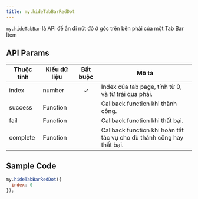 ```yaml
---
title: my.hideTabBarRedDot
---
```


`my.hideTabBar` là API để ẩn đi nút đỏ ở góc trên bên phải của một Tab Bar Item

## API Params

| Thuộc tính | Kiểu dữ liệu     | Bắt buộc  | Mô tả                                                          |
| ---------- | -------- | :------: | --------------------------------------------------------------------- |
| index      | number   | ✓      | Index của tab page, tính từ 0, và từ trái qua phải.                   |
| success    | Function |          | Callback function khi thành công.                                     |
| fail       | Function |          | Callback function khi thất bại.                                       |
| complete   | Function |          | Callback function khi hoàn tất tác vụ cho dù thành công hay thất bại. |

## Sample Code

```js
my.hideTabBarRedDot({
  index: 0
});
```


